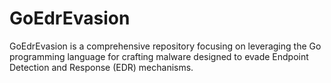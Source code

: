 # GoEdrEvasion
GoEdrEvasion is a comprehensive repository focusing on leveraging the Go programming language for crafting malware designed to evade Endpoint Detection and Response (EDR) mechanisms.
